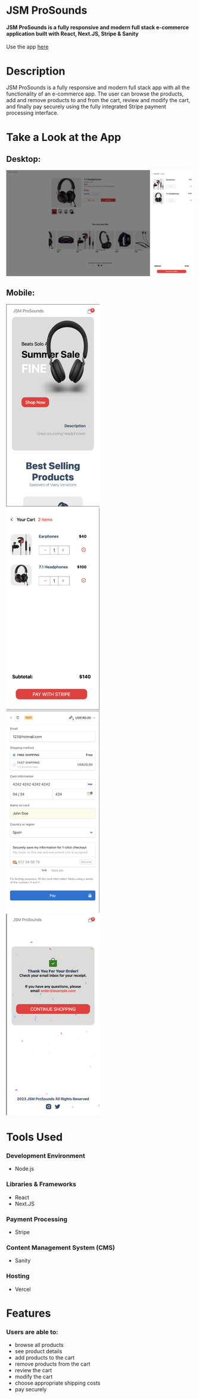 # JSM ProSounds 

#### JSM ProSounds is a fully responsive and modern full stack e-commerce application built with React, Next.JS, Stripe & Sanity

Use the app [here](https://e-com-app-sanity.vercel.app)

# Description
JSM ProSounds is a fully responsive and modern full stack app with all the functionality of an e-commerce app. The user can browse the products, add and remove products to and from the cart, review and modify the cart, and finally pay securely using the fully integrated Stripe payment processing interface. 

 
# Take a Look at the App

## Desktop:

<kbd>
<img src="readme-images/desktop_ecomapp.png" />
</kbd>

## Mobile:

<kbd>
<img src="readme-images/ecomapp_mobile.png" width="250"/>
</kbd>

<kbd>
<img src="readme-images/ecomapp_mobile2.png" width="250"/>
</kbd>

<kbd>
<img src="readme-images/ecomapp_mobile3.png" width="250"/>
</kbd>

<kbd>
<img src="readme-images/ecomapp_mobile4.png" width="250"/>
</kbd>

# Tools Used

### Development Environment
* Node.js

### Libraries & Frameworks
* React 
* Next.JS

### Payment Processing
* Stripe

### Content Management System (CMS)
* Sanity

### Hosting 
* Vercel

# Features

### Users are able to:

* browse all products
* see product details
* add products to the cart
* remove products from the cart
* review the cart
* modify the cart
* choose appropriate shipping costs
* pay securely 

</body>
